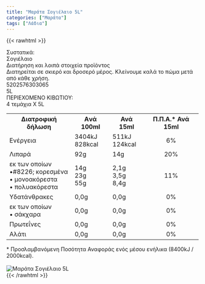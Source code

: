 ```yaml
---
title: "Μαράτα Σογιέλαιο 5L"
categories: ["Μαράτα"]
tags: ["Λάδια"]
---
```

{{< rawhtml >}}

<div class="sload348"><div class="product"><div id="sistatika">Συστατικά:</div><div class="alltext">Σογιέλαιο</div><div id="loipa">Διατήρηση και λοιπά στοιχεία προϊόντος</div><div class="alltext">Διατηρείται σε σκιερό και δροσερό μέρος. Κλείνουμε καλά το πώμα μετά από κάθε χρήση.</div><div id="barcode"><div id="barimage1"></div><span id="bartext">5202576303065</span></div><div id="varos"><div id="varosimage1"></div><span id="varostext">5L</span></div><div id="kivotio">ΠΕΡΙΕΧΟΜΕΝΟ ΚΙΒΩΤΙΟΥ:<br>4 τεμάχια Χ 5L</div><div class="tabout"><table id="diatable"><tbody><tr><th>Διατροφική δήλωση</th><th>Aνά 100ml</th><th>Ανά 15ml</th><th>Π.Π.Α.* Ανά 15ml</th></tr><tr><td class="texr2">Ενέργεια</td><td class="texr">3404kJ<br>828kcal</td><td class="texr">511kJ<br>124kcal</td><td class="texr" style="text-align:center">6%</td></tr><tr><td class="texr2">Λιπαρά</td><td class="texr">92g</td><td class="texr">14g</td><td class="texr" style="text-align:center">20%</td></tr><tr><td class="gray">εκ των οποίων<br>•#8226; κορεσµένα<br>• µονοακόρεστα<br>• πολυακόρεστα</td><td class="gray2">14g<br>23g<br>55g</td><td class="gray2">2,1g<br>3,5g<br>8,4g</td><td class="gray2" style="text-align:center">11%</td></tr><tr><td class="texr2">Yδατάνθρακες</td><td class="texr">0,0g</td><td class="texr">0,0g</td><td class="texr" style="text-align:center">0%</td></tr><tr><td class="gray">εκ των οποίων<br>• σάκχαρα</td><td class="gray2">0,0g</td><td class="gray2">0,0g</td><td class="gray2" style="text-align:center">0%</td></tr><tr><td class="texr2">Πρωτεΐνες</td><td class="texr">0,0g</td><td class="texr">0,0g</td><td class="texr" style="text-align:center">0%</td></tr><tr><td class="texr2">Αλάτι</td><td class="texr">0,0g</td><td class="texr">0,0g</td><td class="texr" style="text-align:center">0%</td></tr></tbody></table></div><div class="alltext">* Προσλαμβανόμενη Ποσότητα Αναφοράς ενός μέσου ενήλικα (8400kJ / 2000kcal).</div><br><div class="pimg"><img alt="Μαράτα Σογιέλαιο 5L" title="Μαράτα Σογιέλαιο 5L" src="/media/images/marata-sogielaio-5l.jpg"></div></div></div>
{{< /rawhtml >}}


